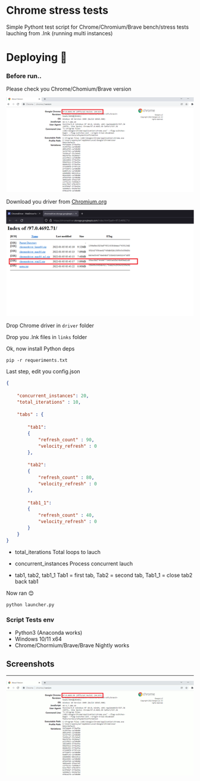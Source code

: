 # Chrome stress tests
Simple Pythont test script for Chrome/Chromium/Brave bench/stress tests lauching from .lnk (running  multi instances)



# Deploying :rocket:


### Before run..

Please check you Chrome/Chomium/Brave version

![Screenshot version](https://github.com/oPensyLar/chrome-tests/raw/master/images/chrome-version.png)


Download you driver from [Chromium.org](https://chromedriver.chromium.org/downloads)

![Screenshot download](https://github.com/oPensyLar/chrome-tests/raw/master/images/download-chrome-driver.png)


Drop Chrome driver in ```driver``` folder

Drop you .lnk files in ```links``` folder


Ok, now install Python deps

```
pip -r requeriments.txt
```


Last step, edit you config.json
```json
{

	"concurrent_instances": 20,
	"total_iterations" : 10,

	"tabs" : {

		"tab1":
		{
			"refresh_count" : 90,
			"velocity_refresh" : 0
		},

		"tab2":
		{
			"refresh_count" : 80,
			"velocity_refresh" : 0
		},

		"tab1_1":
		{
			"refresh_count" : 40,
			"velocity_refresh" : 0
		}
	}
}
```

* total_iterations
Total loops to lauch

* concurrent_instances
Process concurrent lauch

* tab1, tab2, tab1_1
Tab1 = first tab, Tab2 = second tab, Tab1_1 = close tab2 back tab1


Now ran :blush:

```
python launcher.py
```



### Script Tests env

*  Python3 (Anaconda works)
*  Windows 10/11 x64
*  Chrome/Chormium/Brave/Brave Nightly works



## Screenshots
---

![Screenshot index](https://github.com/oPensyLar/chrome-tests/raw/master/images/deploy.gif)
